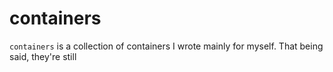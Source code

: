 # containers
`containers` is a collection of containers I wrote mainly for myself. That being said, they're still